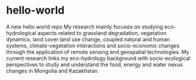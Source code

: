 # hello-world
A new hello world repo
My research mainly focuses on studying eco-hydrological aspects related to grassland degradation, vegetation dynamics, land cover land use change, coupled natural and human systems, climate-vegetation interactions and socio-economic changes through the application of remote sensing and geospatial technologies. My current research links my eco-hydrology background with socio-ecological perspectives to study and understand the food, energy and water nexus changes in Mongolia and Kazakhstan.
